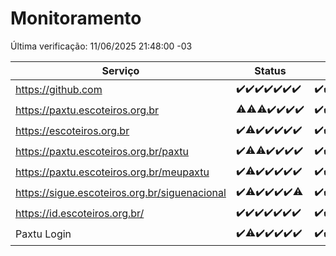 # Monitoramento

Última verificação: 11/06/2025 21:48:00 -03

|Serviço|Status|Últimas 24h|
|---|---|---|
|https://github.com|<span title="2025-06-04: OK=23">✔️</span><span title="2025-06-05: OK=22">✔️</span><span title="2025-06-06: OK=23">✔️</span><span title="2025-06-07: OK=23">✔️</span><span title="2025-06-08: OK=23">✔️</span><span title="2025-06-09: OK=23">✔️</span><span title="2025-06-10: OK=23">✔️</span>|<span title="10/06/2025 21:49:00 -03 : 200">✔️</span><span title="10/06/2025 23:40:00 -03 : 200">✔️</span><span title="11/06/2025 00:41:00 -03 : 200">✔️</span><span title="11/06/2025 01:19:00 -03 : 200">✔️</span><span title="11/06/2025 02:11:00 -03 : 200">✔️</span><span title="11/06/2025 03:14:00 -03 : 200">✔️</span><span title="11/06/2025 04:10:00 -03 : 200">✔️</span><span title="11/06/2025 05:13:00 -03 : 200">✔️</span><span title="11/06/2025 06:10:00 -03 : 200">✔️</span><span title="11/06/2025 07:11:00 -03 : 200">✔️</span><span title="11/06/2025 08:09:00 -03 : 200">✔️</span><span title="11/06/2025 09:18:00 -03 : 200">✔️</span><span title="11/06/2025 10:26:00 -03 : 200">✔️</span><span title="11/06/2025 11:09:00 -03 : 200">✔️</span><span title="11/06/2025 12:10:00 -03 : 200">✔️</span><span title="11/06/2025 13:12:00 -03 : 200">✔️</span><span title="11/06/2025 14:08:00 -03 : 200">✔️</span><span title="11/06/2025 15:13:00 -03 : 200">✔️</span><span title="11/06/2025 16:07:00 -03 : 200">✔️</span><span title="11/06/2025 17:09:00 -03 : 200">✔️</span><span title="11/06/2025 18:08:00 -03 : 200">✔️</span><span title="11/06/2025 19:09:00 -03 : 200">✔️</span><span title="11/06/2025 20:09:00 -03 : 200">✔️</span><span title="11/06/2025 21:48:00 -03 : 200">✔️</span>|
|https://paxtu.escoteiros.org.br|<span title="2025-06-04: OK=22, Falhas=1">⚠️</span><span title="2025-06-05: OK=21, Falhas=1">⚠️</span><span title="2025-06-06: OK=22, Falhas=1">⚠️</span><span title="2025-06-07: OK=23">✔️</span><span title="2025-06-08: OK=23">✔️</span><span title="2025-06-09: OK=23">✔️</span><span title="2025-06-10: OK=23">✔️</span>|<span title="10/06/2025 21:49:00 -03 : 200">✔️</span><span title="10/06/2025 23:40:00 -03 : 200">✔️</span><span title="11/06/2025 00:41:00 -03 : 200">✔️</span><span title="11/06/2025 01:19:00 -03 : 200">✔️</span><span title="11/06/2025 02:11:00 -03 : 200">✔️</span><span title="11/06/2025 03:14:00 -03 : 200">✔️</span><span title="11/06/2025 04:10:00 -03 : 200">✔️</span><span title="11/06/2025 05:13:00 -03 : 200">✔️</span><span title="11/06/2025 06:10:00 -03 : 200">✔️</span><span title="11/06/2025 07:11:00 -03 : 200">✔️</span><span title="11/06/2025 08:09:00 -03 : 200">✔️</span><span title="11/06/2025 09:19:00 -03 : 200">✔️</span><span title="11/06/2025 10:26:00 -03 : 200">✔️</span><span title="11/06/2025 11:09:00 -03 : 200">✔️</span><span title="11/06/2025 12:10:00 -03 : 200">✔️</span><span title="11/06/2025 13:12:00 -03 : 200">✔️</span><span title="11/06/2025 14:08:00 -03 : 200">✔️</span><span title="11/06/2025 15:13:00 -03 : 200">✔️</span><span title="11/06/2025 16:07:00 -03 : 200">✔️</span><span title="11/06/2025 17:09:00 -03 : 200">✔️</span><span title="11/06/2025 18:08:00 -03 : 200">✔️</span><span title="11/06/2025 19:09:00 -03 : 200">✔️</span><span title="11/06/2025 20:09:00 -03 : 200">✔️</span><span title="11/06/2025 21:48:00 -03 : 200">✔️</span>|
|https://escoteiros.org.br|<span title="2025-06-04: OK=23">✔️</span><span title="2025-06-05: OK=21, Falhas=1">⚠️</span><span title="2025-06-06: OK=23">✔️</span><span title="2025-06-07: OK=23">✔️</span><span title="2025-06-08: OK=23">✔️</span><span title="2025-06-09: OK=23">✔️</span><span title="2025-06-10: OK=23">✔️</span>|<span title="10/06/2025 21:49:00 -03 : 200">✔️</span><span title="10/06/2025 23:40:00 -03 : 200">✔️</span><span title="11/06/2025 00:41:00 -03 : 200">✔️</span><span title="11/06/2025 01:19:00 -03 : 200">✔️</span><span title="11/06/2025 02:11:00 -03 : 200">✔️</span><span title="11/06/2025 03:14:00 -03 : 200">✔️</span><span title="11/06/2025 04:10:00 -03 : 200">✔️</span><span title="11/06/2025 05:13:00 -03 : 200">✔️</span><span title="11/06/2025 06:10:00 -03 : 200">✔️</span><span title="11/06/2025 07:11:00 -03 : 200">✔️</span><span title="11/06/2025 08:09:00 -03 : 200">✔️</span><span title="11/06/2025 09:19:00 -03 : 200">✔️</span><span title="11/06/2025 10:26:00 -03 : 200">✔️</span><span title="11/06/2025 11:09:00 -03 : 200">✔️</span><span title="11/06/2025 12:10:00 -03 : 200">✔️</span><span title="11/06/2025 13:12:00 -03 : 200">✔️</span><span title="11/06/2025 14:08:00 -03 : 200">✔️</span><span title="11/06/2025 15:13:00 -03 : 200">✔️</span><span title="11/06/2025 16:07:00 -03 : 200">✔️</span><span title="11/06/2025 17:09:00 -03 : 200">✔️</span><span title="11/06/2025 18:08:00 -03 : 200">✔️</span><span title="11/06/2025 19:09:00 -03 : 200">✔️</span><span title="11/06/2025 20:09:00 -03 : 200">✔️</span><span title="11/06/2025 21:48:00 -03 : 200">✔️</span>|
|https://paxtu.escoteiros.org.br/paxtu|<span title="2025-06-04: OK=23">✔️</span><span title="2025-06-05: OK=21, Falhas=1">⚠️</span><span title="2025-06-06: OK=22, Falhas=1">⚠️</span><span title="2025-06-07: OK=23">✔️</span><span title="2025-06-08: OK=23">✔️</span><span title="2025-06-09: OK=23">✔️</span><span title="2025-06-10: OK=23">✔️</span>|<span title="10/06/2025 21:49:00 -03 : 200">✔️</span><span title="10/06/2025 23:40:00 -03 : 200">✔️</span><span title="11/06/2025 00:41:00 -03 : 200">✔️</span><span title="11/06/2025 01:19:00 -03 : 200">✔️</span><span title="11/06/2025 02:11:00 -03 : 200">✔️</span><span title="11/06/2025 03:14:00 -03 : 200">✔️</span><span title="11/06/2025 04:10:00 -03 : 200">✔️</span><span title="11/06/2025 05:13:00 -03 : 200">✔️</span><span title="11/06/2025 06:11:00 -03 : 200">✔️</span><span title="11/06/2025 07:11:00 -03 : 200">✔️</span><span title="11/06/2025 08:09:00 -03 : 200">✔️</span><span title="11/06/2025 09:19:00 -03 : 200">✔️</span><span title="11/06/2025 10:26:00 -03 : 200">✔️</span><span title="11/06/2025 11:09:00 -03 : 200">✔️</span><span title="11/06/2025 12:10:00 -03 : 200">✔️</span><span title="11/06/2025 13:12:00 -03 : 200">✔️</span><span title="11/06/2025 14:08:00 -03 : 200">✔️</span><span title="11/06/2025 15:13:00 -03 : 200">✔️</span><span title="11/06/2025 16:07:00 -03 : 200">✔️</span><span title="11/06/2025 17:09:00 -03 : 200">✔️</span><span title="11/06/2025 18:08:00 -03 : 200">✔️</span><span title="11/06/2025 19:09:00 -03 : 200">✔️</span><span title="11/06/2025 20:09:00 -03 : 200">✔️</span><span title="11/06/2025 21:48:00 -03 : 200">✔️</span>|
|https://paxtu.escoteiros.org.br/meupaxtu|<span title="2025-06-04: OK=23">✔️</span><span title="2025-06-05: OK=21, Falhas=1">⚠️</span><span title="2025-06-06: OK=23">✔️</span><span title="2025-06-07: OK=23">✔️</span><span title="2025-06-08: OK=23">✔️</span><span title="2025-06-09: OK=23">✔️</span><span title="2025-06-10: OK=23">✔️</span>|<span title="10/06/2025 21:49:00 -03 : 200">✔️</span><span title="10/06/2025 23:40:00 -03 : 200">✔️</span><span title="11/06/2025 00:41:00 -03 : 200">✔️</span><span title="11/06/2025 01:19:00 -03 : 200">✔️</span><span title="11/06/2025 02:11:00 -03 : 200">✔️</span><span title="11/06/2025 03:14:00 -03 : 200">✔️</span><span title="11/06/2025 04:10:00 -03 : 200">✔️</span><span title="11/06/2025 05:13:00 -03 : 200">✔️</span><span title="11/06/2025 06:11:00 -03 : 200">✔️</span><span title="11/06/2025 07:11:00 -03 : 200">✔️</span><span title="11/06/2025 08:09:00 -03 : 200">✔️</span><span title="11/06/2025 09:19:00 -03 : 200">✔️</span><span title="11/06/2025 10:26:00 -03 : 200">✔️</span><span title="11/06/2025 11:09:00 -03 : 200">✔️</span><span title="11/06/2025 12:10:00 -03 : 200">✔️</span><span title="11/06/2025 13:12:00 -03 : 200">✔️</span><span title="11/06/2025 14:08:00 -03 : 200">✔️</span><span title="11/06/2025 15:13:00 -03 : 200">✔️</span><span title="11/06/2025 16:07:00 -03 : 200">✔️</span><span title="11/06/2025 17:09:00 -03 : 200">✔️</span><span title="11/06/2025 18:08:00 -03 : 200">✔️</span><span title="11/06/2025 19:09:00 -03 : 200">✔️</span><span title="11/06/2025 20:09:00 -03 : 200">✔️</span><span title="11/06/2025 21:48:00 -03 : 200">✔️</span>|
|https://sigue.escoteiros.org.br/siguenacional|<span title="2025-06-04: OK=23">✔️</span><span title="2025-06-05: OK=21, Falhas=1">⚠️</span><span title="2025-06-06: OK=23">✔️</span><span title="2025-06-07: OK=23">✔️</span><span title="2025-06-08: OK=23">✔️</span><span title="2025-06-09: OK=23">✔️</span><span title="2025-06-10: OK=22, Falhas=1">⚠️</span>|<span title="10/06/2025 21:49:00 -03 : 200">✔️</span><span title="10/06/2025 23:40:00 -03 : 200">✔️</span><span title="11/06/2025 00:41:00 -03 : 200">✔️</span><span title="11/06/2025 01:19:00 -03 : 200">✔️</span><span title="11/06/2025 02:11:00 -03 : 200">✔️</span><span title="11/06/2025 03:14:00 -03 : 200">✔️</span><span title="11/06/2025 04:10:00 -03 : 200">✔️</span><span title="11/06/2025 05:14:00 -03 : 200">✔️</span><span title="11/06/2025 06:11:00 -03 : 200">✔️</span><span title="11/06/2025 07:11:00 -03 : 200">✔️</span><span title="11/06/2025 08:09:00 -03 : 200">✔️</span><span title="11/06/2025 09:19:00 -03 : 200">✔️</span><span title="11/06/2025 10:26:00 -03 : 200">✔️</span><span title="11/06/2025 11:09:00 -03 : 200">✔️</span><span title="11/06/2025 12:10:00 -03 : 200">✔️</span><span title="11/06/2025 13:12:00 -03 : 200">✔️</span><span title="11/06/2025 14:08:00 -03 : 200">✔️</span><span title="11/06/2025 15:13:00 -03 : 200">✔️</span><span title="11/06/2025 16:07:00 -03 : 200">✔️</span><span title="11/06/2025 17:09:00 -03 : 200">✔️</span><span title="11/06/2025 18:08:00 -03 : 200">✔️</span><span title="11/06/2025 19:09:00 -03 : 200">✔️</span><span title="11/06/2025 20:09:00 -03 : 200">✔️</span><span title="11/06/2025 21:48:00 -03 : 200">✔️</span>|
|https://id.escoteiros.org.br/|<span title="2025-06-04: OK=23">✔️</span><span title="2025-06-05: OK=22">✔️</span><span title="2025-06-06: OK=23">✔️</span><span title="2025-06-07: OK=23">✔️</span><span title="2025-06-08: OK=23">✔️</span><span title="2025-06-09: OK=23">✔️</span><span title="2025-06-10: OK=23">✔️</span>|<span title="10/06/2025 21:49:00 -03 : 200">✔️</span><span title="10/06/2025 23:40:00 -03 : 200">✔️</span><span title="11/06/2025 00:41:00 -03 : 200">✔️</span><span title="11/06/2025 01:19:00 -03 : 200">✔️</span><span title="11/06/2025 02:11:00 -03 : 200">✔️</span><span title="11/06/2025 03:14:00 -03 : 200">✔️</span><span title="11/06/2025 04:10:00 -03 : 200">✔️</span><span title="11/06/2025 05:14:00 -03 : 200">✔️</span><span title="11/06/2025 06:11:00 -03 : 200">✔️</span><span title="11/06/2025 07:11:00 -03 : 200">✔️</span><span title="11/06/2025 08:09:00 -03 : 200">✔️</span><span title="11/06/2025 09:19:00 -03 : 200">✔️</span><span title="11/06/2025 10:26:00 -03 : 200">✔️</span><span title="11/06/2025 11:09:00 -03 : 200">✔️</span><span title="11/06/2025 12:10:00 -03 : 200">✔️</span><span title="11/06/2025 13:12:00 -03 : 200">✔️</span><span title="11/06/2025 14:08:00 -03 : 200">✔️</span><span title="11/06/2025 15:13:00 -03 : 200">✔️</span><span title="11/06/2025 16:07:00 -03 : 200">✔️</span><span title="11/06/2025 17:09:00 -03 : 200">✔️</span><span title="11/06/2025 18:08:00 -03 : 200">✔️</span><span title="11/06/2025 19:09:00 -03 : 200">✔️</span><span title="11/06/2025 20:09:00 -03 : 200">✔️</span><span title="11/06/2025 21:48:00 -03 : 200">✔️</span>|
|Paxtu Login|<span title="2025-06-04: OK=23">✔️</span><span title="2025-06-05: OK=21, Falhas=1">⚠️</span><span title="2025-06-06: OK=23">✔️</span><span title="2025-06-07: OK=23">✔️</span><span title="2025-06-08: OK=23">✔️</span><span title="2025-06-09: OK=23">✔️</span><span title="2025-06-10: OK=23">✔️</span>|<span title="10/06/2025 21:49:00 -03 : 200">✔️</span><span title="10/06/2025 23:40:00 -03 : 200">✔️</span><span title="11/06/2025 00:41:00 -03 : 200">✔️</span><span title="11/06/2025 01:19:00 -03 : 200">✔️</span><span title="11/06/2025 02:11:00 -03 : 200">✔️</span><span title="11/06/2025 03:14:00 -03 : 200">✔️</span><span title="11/06/2025 04:10:00 -03 : 200">✔️</span><span title="11/06/2025 05:14:00 -03 : 200">✔️</span><span title="11/06/2025 06:11:00 -03 : 200">✔️</span><span title="11/06/2025 07:11:00 -03 : 200">✔️</span><span title="11/06/2025 08:09:00 -03 : 200">✔️</span><span title="11/06/2025 09:19:00 -03 : 200">✔️</span><span title="11/06/2025 10:26:00 -03 : 200">✔️</span><span title="11/06/2025 11:09:00 -03 : 200">✔️</span><span title="11/06/2025 12:10:00 -03 : 200">✔️</span><span title="11/06/2025 13:12:00 -03 : 200">✔️</span><span title="11/06/2025 14:09:00 -03 : 200">✔️</span><span title="11/06/2025 15:13:00 -03 : 200">✔️</span><span title="11/06/2025 16:07:00 -03 : 200">✔️</span><span title="11/06/2025 17:09:00 -03 : 200">✔️</span><span title="11/06/2025 18:08:00 -03 : 200">✔️</span><span title="11/06/2025 19:09:00 -03 : 200">✔️</span><span title="11/06/2025 20:09:00 -03 : 200">✔️</span><span title="11/06/2025 21:48:00 -03 : 200">✔️</span>|
